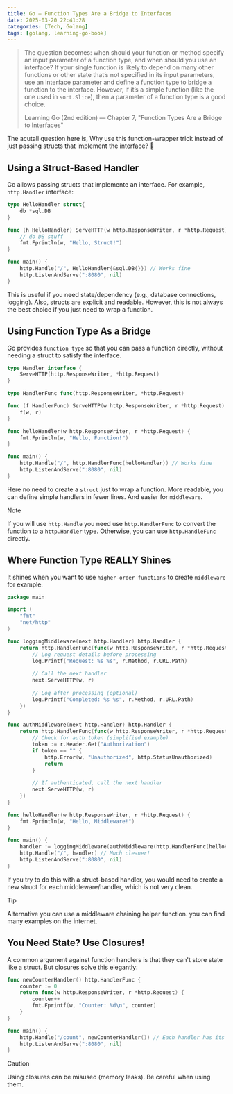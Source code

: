 ```yaml
---
title: Go — Function Types Are a Bridge to Interfaces
date: 2025-03-20 22:41:28 
categories: [Tech, Golang]
tags: [golang, learning-go-book]
---
```


> The question becomes: when should your function or method specify an input parameter of a function type, and when should you use an interface? 
> If your single function is likely to depend on many other functions or other state that’s not specified in its input parameters, use an interface parameter and define a function type to bridge a function to the interface.
>  However, if it’s a simple function (like the one used in `sort.Slice`), then a parameter of a function type is a good choice.
>
> <footer>Learning Go (2nd edition) — Chapter 7, "Function Types Are a Bridge to Interfaces"</footer>

The acutall question here is, Why use this function-wrapper trick instead of just passing structs that implement the interface? 🤔

## Using a Struct-Based Handler
Go allows passing structs that implemente an interface. For example, `http.Handler` interface:
```go main.go
type HelloHandler struct{
    db *sql.DB
}

func (h HelloHandler) ServeHTTP(w http.ResponseWriter, r *http.Request) {
    // do DB stuff
    fmt.Fprintln(w, "Hello, Struct!")
}

func main() {
    http.Handle("/", HelloHandler{&sql.DB{}}) // Works fine
    http.ListenAndServe(":8080", nil)
}
```
This is useful if you need state/dependency (e.g., database connections, logging). Also, structs are explicit and readable.
However, this is not always the best choice if you just need to wrap a function.

## Using Function Type As a Bridge
Go provides `function type` so that you can pass a function directly, without needing a struct to satisfy the interface.
```go go/http.go
type Handler interface {
    ServeHTTP(http.ResponseWriter, *http.Request)
}

type HandlerFunc func(http.ResponseWriter, *http.Request)

func (f HandlerFunc) ServeHTTP(w http.ResponseWriter, r *http.Request) {
    f(w, r)
}
```
```go main.go
func helloHandler(w http.ResponseWriter, r *http.Request) {
    fmt.Fprintln(w, "Hello, Function!")
}

func main() {
    http.Handle("/", http.HandlerFunc(helloHandler)) // Works fine
    http.ListenAndServe(":8080", nil)
}
```
Here no need to create a `struct` just to wrap a function. More readable, you can define simple handlers in fewer lines. And easier for `middleware`.

> [!NOTE]
> If you will use `http.Handle` you need use `http.HandlerFunc` to convert the function to a `http.Handler` type. Otherwise, you can use `http.HandleFunc` directly.

## Where Function Type REALLY Shines
It shines when you want to use `higher-order functions` to create `middleware` for example.
```go main.go
package main

import (
    "fmt"
    "net/http"
)

func loggingMiddleware(next http.Handler) http.Handler {
    return http.HandlerFunc(func(w http.ResponseWriter, r *http.Request) {
        // Log request details before processing
        log.Printf("Request: %s %s", r.Method, r.URL.Path)
        
        // Call the next handler
        next.ServeHTTP(w, r)
        
        // Log after processing (optional)
        log.Printf("Completed: %s %s", r.Method, r.URL.Path)
    })
}

func authMiddleware(next http.Handler) http.Handler {
    return http.HandlerFunc(func(w http.ResponseWriter, r *http.Request) {
        // Check for auth token (simplified example)
        token := r.Header.Get("Authorization")
        if token == "" {
            http.Error(w, "Unauthorized", http.StatusUnauthorized)
            return
        }
        
        // If authenticated, call the next handler
        next.ServeHTTP(w, r)
    })
}

func helloHandler(w http.ResponseWriter, r *http.Request) {
    fmt.Fprintln(w, "Hello, Middleware!")
}

func main() {
    handler := loggingMiddleware(authMiddleware(http.HandlerFunc(helloHandler)))
    http.Handle("/", handler) // Much cleaner!
    http.ListenAndServe(":8080", nil)
}
```
If you try to do this with a struct-based handler, you would need to create a new struct for each middleware/handler, which is not very clean.

> [!TIP]
> Alternative you can use a middleware chaining helper function. you can find many examples on the internet.

## You Need State? Use Closures!
A common argument against function handlers is that they can't store state like a struct.
But closures solve this elegantly:
```go main.go
func newCounterHandler() http.HandlerFunc {
    counter := 0
    return func(w http.ResponseWriter, r *http.Request) {
        counter++
        fmt.Fprintf(w, "Counter: %d\n", counter)
    }
}

func main() {
    http.Handle("/count", newCounterHandler()) // Each handler has its own counter
    http.ListenAndServe(":8080", nil)
}
```
> [!CAUTION]
> Using closures can be misused (memory leaks). Be careful when using them.

